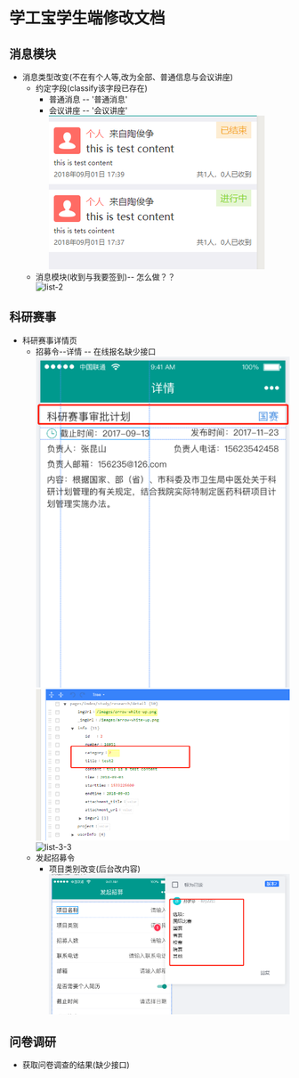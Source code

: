 学工宝学生端修改文档
==================

## 消息模块
+ 消息类型改变(不在有个人等,改为全部、普通信息与会议讲座)
  + 约定字段(classify该字段已存在)
    + 普通消息 -- '普通消息'
    + 会议讲座 -- '会议讲座'        
  ![list-1](imgs/2018-09-01/list1.jpg)
  + 消息模块(收到与我要签到)-- 怎么做？？       
  ![list-2](imgs/2018-09-03/list1.jpg)      

## 科研赛事
+ 科研赛事详情页
  + 招募令--详情 -- 在线报名缺少接口
  ![list-3-1](imgs/2018-09-03/list-2-1.jpg)       
  ![list-3-2](imgs/2018-09-03/list-2-2.jpg)       
  ![list-3-3](imgs/2018-09-03/list-2-3.jpg)       
  + 发起招募令
    + 项目类别改变(后台改内容)
  ![list-4](imgs/2018-09-03/list-3.png) 

## 问卷调研
+ 获取问卷调查的结果(缺少接口)  